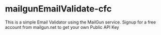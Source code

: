 # mailgunEmailValidate-cfc
This is a simple Email Validator using the MailGun service. Signup for a free account from mailgun.net to get your own Public API Key
